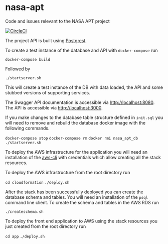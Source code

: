 # nasa-apt
Code and issues relevant to the NASA APT project

[![CircleCI](https://circleci.com/gh/developmentseed/nasa-apt/tree/master.svg?style=svg)](https://circleci.com/gh/developmentseed/nasa-apt/tree/master)

The project API is built using [Postgrest](https://github.com/PostgREST/postgrest).

To create a test instance of the database and API with `docker-compose` run

`docker-compose build` 

Followed by

`./startserver.sh`

This will create a test instance of the DB with data loaded, the API and some
stubbed versions of supporting services.

The Swagger API documentation is accessible via [http://localhost:8080](http://localhost:8080).
The API is accessible via [http://localhost:3000](http://localhost:3000).

If you make changes to the database table structure defined in `init.sql` you
will need to remove and rebuild the database docker image with the following commands.

`docker-compose stop`
`docker-compose rm`
`docker rmi nasa_apt_db`
`./startserver.sh`

To deploy the AWS infrastructure for the application you will need an
installation of the [aws-cli](https://docs.aws.amazon.com/cli/latest/userguide/cli-chap-install.html)
with credentials which allow creating all the stack resources.

To deploy the AWS infrastructure from the root directory run

`cd cloudformation`
`./deploy.sh`

After the stack has been successfully deployed you can create the database
schema and tables.  You will need an installation of the `psql` command line
client.  To create the schema and tables in the AWS RDS run  

`./createschema.sh`
 
 To deploy the front end application to AWS using the stack resources you just
 created from the root directory run

`cd app`
`./deploy.sh`

